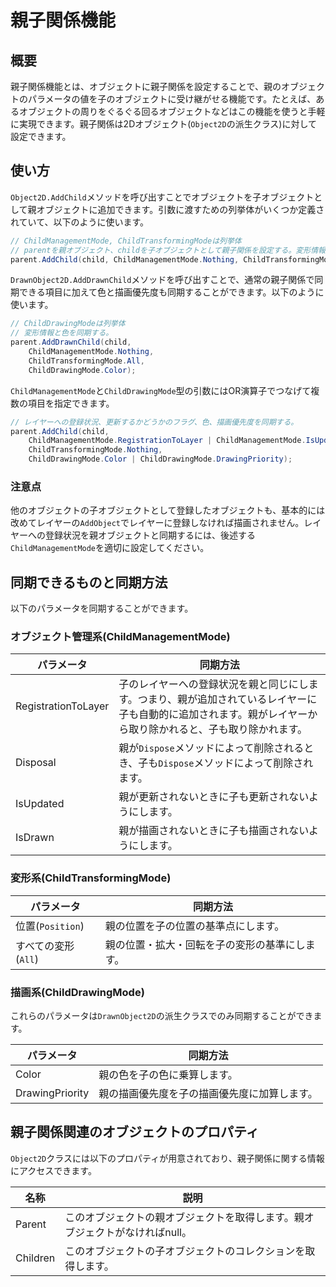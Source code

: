 # 親子関係機能

## 概要

親子関係機能とは、オブジェクトに親子関係を設定することで、親のオブジェクトのパラメータの値を子のオブジェクトに受け継がせる機能です。たとえば、あるオブジェクトの周りをぐるぐる回るオブジェクトなどはこの機能を使うと手軽に実現できます。親子関係は2Dオブジェクト(`Object2D`の派生クラス)に対して設定できます。

## 使い方

`Object2D.AddChild`メソッドを呼び出すことでオブジェクトを子オブジェクトとして親オブジェクトに追加できます。引数に渡すための列挙体がいくつか定義されていて、以下のように使います。

```csharp
// ChildManagementMode, ChildTransformingModeは列挙体
// parentを親オブジェクト、childを子オブジェクトとして親子関係を設定する。変形情報のみを同期する。
parent.AddChild(child, ChildManagementMode.Nothing, ChildTransformingMode.All);
```

`DrawnObject2D.AddDrawnChild`メソッドを呼び出すことで、通常の親子関係で同期できる項目に加えて色と描画優先度も同期することができます。以下のように使います。

```csharp
// ChildDrawingModeは列挙体
// 変形情報と色を同期する。
parent.AddDrawnChild(child,
	ChildManagementMode.Nothing,
	ChildTransformingMode.All,
	ChildDrawingMode.Color);
```

`ChildManagementMode`と`ChildDrawingMode`型の引数にはOR演算子でつなげて複数の項目を指定できます。

```csharp
// レイヤーへの登録状況、更新するかどうかのフラグ、色、描画優先度を同期する。
parent.AddChild(child,
	ChildManagementMode.RegistrationToLayer | ChildManagementMode.IsUpdated,
	ChildTransformingMode.Nothing,
	ChildDrawingMode.Color | ChildDrawingMode.DrawingPriority);
```

### 注意点

他のオブジェクトの子オブジェクトとして登録したオブジェクトも、基本的には改めてレイヤーの`AddObject`でレイヤーに登録しなければ描画されません。レイヤーへの登録状況を親オブジェクトと同期するには、後述する`ChildManagementMode`を適切に設定してください。

## 同期できるものと同期方法

以下のパラメータを同期することができます。

### オブジェクト管理系(ChildManagementMode)

|パラメータ|同期方法|
|---|---|
|RegistrationToLayer|子のレイヤーへの登録状況を親と同じにします。つまり、親が追加されているレイヤーに子も自動的に追加されます。親がレイヤーから取り除かれると、子も取り除かれます。|
|Disposal|親が`Dispose`メソッドによって削除されるとき、子も`Dispose`メソッドによって削除されます。|
|IsUpdated|親が更新されないときに子も更新されないようにします。|
|IsDrawn|親が描画されないときに子も描画されないようにします。|

### 変形系(ChildTransformingMode)

|パラメータ|同期方法|
|---|---|
|位置(`Position`)|親の位置を子の位置の基準点にします。|
|すべての変形(`All`)|親の位置・拡大・回転を子の変形の基準にします。|

### 描画系(ChildDrawingMode)

これらのパラメータは`DrawnObject2D`の派生クラスでのみ同期することができます。

|パラメータ|同期方法|
|---|---|
|Color|親の色を子の色に乗算します。|
|DrawingPriority|親の描画優先度を子の描画優先度に加算します。|

## 親子関係関連のオブジェクトのプロパティ

`Object2D`クラスには以下のプロパティが用意されており、親子関係に関する情報にアクセスできます。

|名称|説明|
|---|---|
|Parent|このオブジェクトの親オブジェクトを取得します。親オブジェクトがなければnull。|
|Children|このオブジェクトの子オブジェクトのコレクションを取得します。|